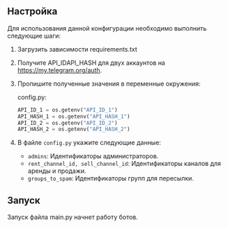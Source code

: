 ## Настройка

Для использования данной конфигурации необходимо выполнить следующие шаги:

1. Загрузить зависимости requirements.txt
2. Получите API_IDAPI_HASH для двух аккаунтов на https://my.telegram.org/auth.
3. Пропишите полученные значения в переменные окружения:

    config.py:
    ```python
    API_ID_1 = os.getenv("API_ID_1")
    API_HASH_1 = os.getenv("API_HASH_1")
    API_ID_2 = os.getenv("API_ID_2")
    API_HASH_2 = os.getenv("API_HASH_2")
    ```

4. В файле `config.py` укажите следующие данные:

    - `admins`: Идентификаторы администраторов.
    - `rent_channel_id, sell_channel_id`: Идентификаторы каналов для аренды и продажи.
    - `groups_to_spam`: Идентификаторы групп для пересылки.

## Запуск

Запуск файла main.py начнет работу ботов.
